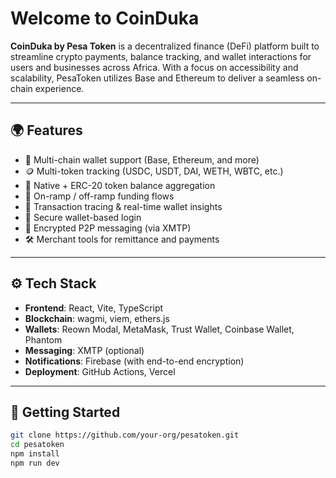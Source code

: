 # Welcome to CoinDuka

**CoinDuka by Pesa Token** is a decentralized finance (DeFi) platform built to streamline crypto payments, balance tracking, and wallet interactions for users and businesses across Africa. With a focus on accessibility and scalability, PesaToken utilizes Base and Ethereum to deliver a seamless on-chain experience.

---

## 🌍 Features

- 🔗 Multi-chain wallet support (Base, Ethereum, and more)
- 🪙 Multi-token tracking (USDC, USDT, DAI, WETH, WBTC, etc.)
- 💸 Native + ERC-20 token balance aggregation
- 🏦 On-ramp / off-ramp funding flows
- 🧾 Transaction tracing & real-time wallet insights
- 🔐 Secure wallet-based login
- 📩 Encrypted P2P messaging (via XMTP)
- 🛠️ Merchant tools for remittance and payments

---

## ⚙️ Tech Stack

- **Frontend**: React, Vite, TypeScript
- **Blockchain**: wagmi, viem, ethers.js
- **Wallets**: Reown Modal, MetaMask, Trust Wallet, Coinbase Wallet, Phantom
- **Messaging**: XMTP (optional)
- **Notifications**: Firebase (with end-to-end encryption)
- **Deployment**: GitHub Actions, Vercel

---

## 🚀 Getting Started

```bash
git clone https://github.com/your-org/pesatoken.git
cd pesatoken
npm install
npm run dev
```
